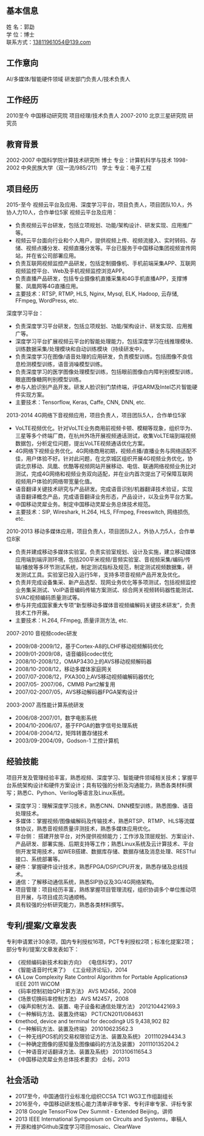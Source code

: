 ## 基本信息
 姓    名：郭勐               
 学    位：博士                
 联系方式：13811961054@139.com

## 工作意向
 AI/多媒体/智能硬件领域    研发部门负责人/技术负责人

## 工作经历
 2010至今    中国移动研究院       项目经理/技术负责人
 2007-2010    北京三星研究院       研究员

## 教育背景
 2002-2007   中国科学院计算技术研究所               博士        专业：计算机科学与技术
 1998-2002   中央民族大学（双一流/985/211）        学士          专业：电子工程

## 项目经历
 2015-至今  视频云平台及应用、深度学习平台，项目负责人，项目团队10人，外协人力10人，合作单位5家
 视频云平台及应用：
-	负责视频云平台研发，包括立项规划、功能/架构设计、研发实现、应用推广等。
-	视频云平台面向行业和个人用户，提供视频上传、视频流接入、实时转码、存储、视频点播分发、视频直播分发等。平台已服务于中国移动集团视频宣传网站，并在省公司部署应用。
-	负责互联网视频监控产品研发，包括定制摄像机、手机前端采集APP、互联网视频监控平台、Web及手机视频监控浏览APP。
-	负责直播产品研发，包括专业摄像机直播采集和4G手机直播APP，支撑博鳌、凤凰网等4G直播应用。
-	主要技术：RTSP, RTMP, HLS, Nginx, Mysql, ELK, Hadoop, 云存储, FFmpeg, WordPress, etc.

 深度学习平台：
-	负责深度学习平台研发，包括立项规划、功能/架构设计、研发实现、应用推广等。
-	深度学习平台扩展视频云平台的智能处理能力，包括深度学习在线推理模块、训练数据采集/处理模块和自动训练模块（持续研发中）。
-	负责深度学习在图像/语音处理的应用研发，负责模型训练。包括图像不良信息检测模型训练，语音消噪模型训练。
-	负责深度学习的医学图像处理模型训练，包括眼前图像白内障判别模型训练，眼底图像糖网判别模型训练。
-	参与人脸识别产品开发。研发人脸识别门禁终端，评估ARM及Intel芯片智能硬件实现方案。
-	主要技术：Tensorflow, Keras, Caffe, CNN, DNN, etc.


2013-2014  4G网络下音视频应用，项目负责人，项目团队5人，合作单位5家
-	VoLTE视频优化。针对VoLTE业务商用前视频卡顿、模糊等现象，组织华为、三星等多个终端厂商，在杭州外场开展视频通话测试，收集VoLTE端到端视频数据包，分析定位问题，提出VoLTE视频通话优化方案。
-	4G网络下视频业务优化。4G网络商用初期，视频点播/直播业务与网络适配不佳，用户体验不好。针对此问题，在北京城区组织开展4G视频业务优化，协调北京移动、凤凰、优酷等视频网站开展移动、电信、联通网络视频业务比对测试，完成4G网络和视频业务双向适配，并在业内首次提出了可保障互联网视频用户体验的网络带宽量化值。
-	语音翻译关键技术研究与产品研发。完成语音识别/机器翻译技术验证，实现语音翻译概念产品，完成语音翻译业务形态，产品设计，以及业务平台方案。
-	中国移动灵犀业务。制定中国移动灵犀业务总体技术规范。
-	主要技术：SIP, Wireshark, H.264, HLS, FFmpeg, Freeswitch, 网络损伤, etc.

2010-2013  移动多媒体应用，项目负责人，项目团队2人，外协人力5人，合作单位8家
-	负责并建成移动多媒体实验室。负责实验室规划、设计及实施，建立移动媒体应用端到端评测环境，包括200平米视频/音频实验室、音视频采集/编码/传输/播放等多环节测试系统，制定测试指标及规范，制定测试视频数据集，研发测试工具。实验室已投入运行5年，支持多项音视频产品开发及优化。
-	负责并完成设备集采、新产品选型、现网业务优化等多项测试，包括视频监控业务集采测试、VoIP语音编码传输方案测试、综合网关视频转码器性能测试、SVAC视频编码质量测试等。
-	参与并完成国家重大专项“新型移动多媒体音视频编解码关键技术研发”，负责技术工作开展。
-	主要技术：H.264, FFmpeg, 质量评测方法, etc.

2007-2010  音视频codec研发 
-	2009/08-2009/12，基于Cortex-A8的LCHF移动视频解码优化
-	2009/01-2009/08，语音编码codec优化
-	2008/10-2008/12，OMAP3430上的AVS移动视频解码器
-	2008/10-2008/12，移动多媒体家庭网关
-	2007/07-2008/12，PXA300上AVS移动视频编解码器优化
-	2007/05- 2007/06，CMMB Part2解复用
-	2007/02-2007/05，AVS移动解码器FPGA架构设计

2003-2007  高性能计算系统研发 
-	2006/08-2007/01，数字电影系统
-	2004/10-2006/07，基于FPGA的数字信号处理系统
-	2004/08-2004/12，矩阵转置存储技术
-	2003/09-2004/09，Godson-1 工控计算机

## 经验技能
 项目开发及管理经验丰富，熟悉视频、深度学习、智能硬件领域相关技术；掌握平台系统架构设计和硬件方案设计；具有较强的分析及沟通能力，熟悉各类材料撰写；熟悉C、Python、Verilog等语言及Linux系统。
-	深度学习：理解深度学习技术，熟悉CNN、DNN模型训练，熟悉图像、语音处理技术。
-	多媒体：掌握视频/图像编解码及传输技术，熟悉RTSP、RTMP、HLS等流媒体协议，熟悉音视频质量评测技术，熟悉多媒体应用优化。
-	平台侧： 搭建开放平台，对外提供视频能力；工作涉及顶层规划、方案设计、产品研发、部署实施、后期支持等工作；熟悉Linux系统及云计算技术、平台侧开发常用技术，如WEB搭建、数据库存储、数据存储及消息处理、RESTful接口、系统部署等。
-	硬件：掌握硬件设计技术，熟悉FPGA/DSP/CPU开发，熟悉存储及总线技术。
-	通信：了解移动通信系统，熟悉SIP协议及3G/4G网络架构。
-	项目管理：项目经历丰富，熟练掌握项目管理流程，组织协调多个单位推动项目开展，与项目成员沟通顺畅。
-	具有较强的分析研究能力，熟悉各类材料撰写。

## 专利/提案/文章发表
 专利申请累计30余项，国内专利授权16项，PCT专利授权2项；标准化提案2项；部分专利/提案/文章发表如下：
-	《视频编码新技术和新方向》                                      《电信科学》，2017
-	《智能语音时代来了》                                             《工业经济论坛》，2014
-	《A Low Complexity Rate Control Algorithm for Portable Applications》   IEEE 2011 WiCOM
-	《码率控制初始QP计算方法》                                     AVS M2456，2008
-	《场景切换码率控制方法》                                         AVS M2457，2008
-	《噪声抑制方法、装置、电子设备和通信处理方法》                  201210442169.3
-	《一种解码方法、装置及终端》                                     PCT/CN2011/084631
-	《method, device and terminal for decoding》                           US 9,438,902 B2
-	《一种解码方法、装置及终端》                                     201010623562.3
-	《一种无线POS机的交易权限验证方法、装置及系统》               201110294434.3
-	《一种确定图像的感知量及图像编码的方法及装置》                  201110135204.2
-	《一种语音对话翻译方法、装置及系统》                            201310611654.3
-	《中国移动灵犀业务总体技术要求》                                 企标，2013

## 社会活动
-	2017至今，中国通信行业标准化组织CCSA TC1 WG3工作组副组长
-	2016至今，中国移动研发核心能力清单评审专家、专利评审专家、评标专家
-	2018 Google TensorFlow Dev Summit - Extended Beijing，讲师
-	2013 IEEE International Symposium on Circuits and Systems，审稿人
-	开源和维护Github深度学习项目mosaic、ClearWave

